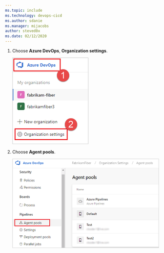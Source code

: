 ```yaml
---
ms.topic: include
ms.technology: devops-cicd
ms.author: sdanie
ms.manager: mijacobs
author: steved0x
ms.date: 02/12/2020
---
```


1. Choose **Azure DevOps**, **Organization settings**.

   ![Organization settings](../../media/agent-pools-tab/organization-settings.png)

1. Choose **Agent pools**.

   ![Choose Manage pools](../../media/agent-pools-tab/agent-pools.png)
